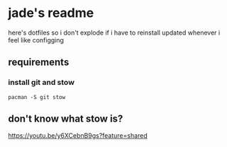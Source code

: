 # jade's readme

here's dotfiles so i don't explode if i have to reinstall
updated whenever i feel like configging

## requirements

### install git and stow

```
pacman -S git stow
```

## don't know what stow is?

https://youtu.be/y6XCebnB9gs?feature=shared

